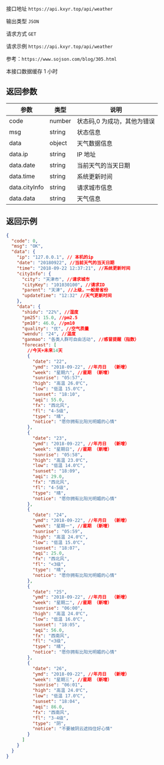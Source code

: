 接口地址 `https://api.kxyr.top/api/weather`

输出类型 `JSON`

请求方式 `GET`

请求示例 `https://api.kxyr.top/api/weather`

参考：`https://www.sojson.com/blog/305.html`

本接口数据缓存 1 小时

## 返回参数

| 参数          | 类型   | 说明                        |
| ------------- | ------ | --------------------------- |
| code          | number | 状态码,0 为成功，其他为错误 |
| msg           | string | 状态信息                    |
| data          | object | 天气数据信息                |
| data.ip       | string | IP 地址                     |
| data.date     | string | 当前天气的当天日期          |
| data.time     | string | 系统更新时间                |
| data.cityInfo | string | 请求城市信息                |
| data.data     | string | 天气信息                    |

## 返回示例

```json
{
  "code": 0,
  "msg": "OK",
  "data": {
    "ip": "127.0.0.1", // 本机的ip
    "date": "20180922", //当前天气的当天日期
    "time": "2018-09-22 12:37:21", //系统更新时间
    "cityInfo": {
      "city": "天津市", //请求城市
      "cityKey": "101030100", //请求ID
      "parent": "天津", //上级，一般是省份
      "updateTime": "12:32" //天气更新时间
    },
    "data": {
      "shidu": "22%", //湿度
      "pm25": 15.0, //pm2.5
      "pm10": 46.0, //pm10
      "quality": "优", //空气质量
      "wendu": "24", //温度
      "ganmao": "各类人群可自由活动", //感冒提醒（指数）
      "forecast": [
        //今天+未来14天
        {
          "date": "22",
          "ymd": "2018-09-22", //年月日  （新增）
          "week": "星期六", //星期 （新增）
          "sunrise": "05:57",
          "high": "高温 26.0℃",
          "low": "低温 15.0℃",
          "sunset": "18:10",
          "aqi": 55.0,
          "fx": "西北风",
          "fl": "4-5级",
          "type": "晴",
          "notice": "愿你拥有比阳光明媚的心情"
        },
        {
          "date": "23",
          "ymd": "2018-09-22", //年月日  （新增）
          "week": "星期日", //星期 （新增）
          "sunrise": "05:58",
          "high": "高温 23.0℃",
          "low": "低温 14.0℃",
          "sunset": "18:09",
          "aqi": 29.0,
          "fx": "西北风",
          "fl": "4-5级",
          "type": "晴",
          "notice": "愿你拥有比阳光明媚的心情"
        },
        {
          "date": "24",
          "ymd": "2018-09-22", //年月日  （新增）
          "week": "星期一", //星期 （新增）
          "sunrise": "05:59",
          "high": "高温 24.0℃",
          "low": "低温 15.0℃",
          "sunset": "18:07",
          "aqi": 25.0,
          "fx": "西北风",
          "fl": "<3级",
          "type": "晴",
          "notice": "愿你拥有比阳光明媚的心情"
        },
        {
          "date": "25",
          "ymd": "2018-09-22", //年月日  （新增）
          "week": "星期二", //星期 （新增）
          "sunrise": "06:00",
          "high": "高温 24.0℃",
          "low": "低温 16.0℃",
          "sunset": "18:05",
          "aqi": 56.0,
          "fx": "西南风",
          "fl": "<3级",
          "type": "晴",
          "notice": "愿你拥有比阳光明媚的心情"
        },
        {
          "date": "26",
          "ymd": "2018-09-22", //年月日  （新增）
          "week": "星期三", //星期 （新增）
          "sunrise": "06:01",
          "high": "高温 24.0℃",
          "low": "低温 17.0℃",
          "sunset": "18:04",
          "aqi": 86.0,
          "fx": "西南风",
          "fl": "3-4级",
          "type": "阴",
          "notice": "不要被阴云遮挡住好心情"
        }
      ]
    }
  }
}
```
